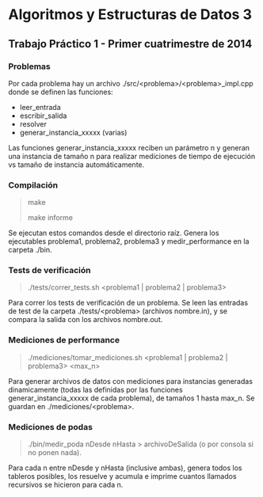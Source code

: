 # Algoritmos y Estructuras de Datos 3
## Trabajo Práctico 1 - Primer cuatrimestre de 2014

### Problemas

Por cada problema hay un archivo ./src/&lt;problema&gt;/&lt;problema&gt;_impl.cpp donde se definen las funciones: 

- leer_entrada
- escribir_salida
- resolver
- generar_instancia_xxxxx (varias)

Las funciones generar_instancia_xxxxx reciben un parámetro n y generan una instancia de tamaño n para realizar mediciones de tiempo de ejecución vs tamaño de instancia automáticamente.

### Compilación
> make
>
> make informe

Se ejecutan estos comandos desde el directorio raíz. Genera los ejecutables problema1, problema2, problema3 y medir_performance en la carpeta ./bin.

### Tests de verificación
> ./tests/correr_tests.sh &lt;problema1 | problema2 | problema3&gt;

Para correr los tests de verificación de un problema. Se leen las entradas de test de la carpeta ./tests/&lt;problema&gt; (archivos nombre.in), y se compara la salida con los archivos nombre.out.

### Mediciones de performance
> ./mediciones/tomar_mediciones.sh &lt;problema1 | problema2 | problema3&gt; &lt;max_n&gt;

Para generar archivos de datos con mediciones para instancias generadas dinamicamente (todas las definidas por las funciones generar_instancia_xxxxx de cada problema), de tamaños 1 hasta max_n. Se guardan en ./mediciones/&lt;problema&gt;.

### Mediciones de podas
> ./bin/medir_poda nDesde nHasta > archivoDeSalida (o por consola si no ponen nada).

Para cada n entre nDesde y nHasta (inclusive ambas), genera todos los tableros posibles, los resuelve y acumula e imprime cuantos llamados recursivos se hicieron para cada n.